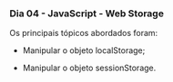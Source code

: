 ### Dia 04 - JavaScript - Web Storage

Os principais tópicos abordados foram:

* Manipular o objeto localStorage;

* Manipular o objeto sessionStorage.